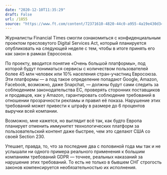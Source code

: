 ```yaml
---
date: "2020-12-10T11:35:29"
draft: False
url: /1855
source: "https://www.ft.com/content/72371610-4820-44c0-a955-4a19e430d343"
---
```


Журналисты Financial Times смогли ознакомиться с конфиденциальным проектом пресловутого Digital Services Act, который планируется опубликовать на следующей неделе с тем, чтобы в итоге принять его как закон в рамках Евросоюза.

По проекту, вводится понятие «Очень большой платформы», под которой будут пониматься сервисы с количеством пользователей более 45 млн человек или 10% населения стран-участниц Евросоюза. Эти платформы — а под такое определение попадают Google, Amazon, Facebook, возможно, даже Snapchat, — должны будут сами следить за соблюдением законодательства ЕС, проверять сторонних поставщиков и продавцов, как у Amazon, гарантировать соблюдение требований в отношении прозрачности рекламы и правил её показа. Нарушение этих требований может привести к штрафу в размере до 6 процентов выручки всей компании.

Возможно, мне кажется, но выглядит всё так, как будто Европа планирует отменить иммунитет технологических платформ за пользовательский контент даже быстрее, чем это сделают США со своей Section 230.

Утешает, правда, то, что за последние два с половиной года мы так и не услышали ни одного примера реального применения к большим компаниям требований GDPR — точнее, реальных наказаний за нарушение этих требований. То есть не только в бывшем СНГ строгость законов компенсируется необязательностью их исполнения.

